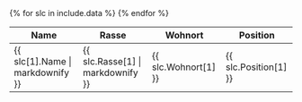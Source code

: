 <table>
<thead>
<tr><th>Name</th><th>Rasse</th><th>Wohnort</th><th>Position</th></tr>
</thead>
<tbody>
{% for slc in include.data %}
    <tr><td>{{ slc[1].Name | markdownify }}</td><td>{{ slc.Rasse[1] | markdownify }}</td><td>{{ slc.Wohnort[1] }}</td><td>{{ slc.Position[1] }}</td></tr>
{% endfor %}
</tbody>
</table>